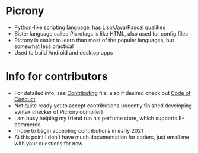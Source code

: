 # Picrony
* Python-like scripting language, has Lisp/Java/Pascal qualities
* Sister language called Picrotags is like HTML, also used for config files
* Picrony is easier to learn than most of the popular languages, but somewhat less practical
* Used to build Android and desktop apps
# Info for contributors
* For detailed info, see [Contributing](CONTRIBUTING.md) file, also if desired check out [Code of Conduct](CODE_OF_CONDUCT.md)
* Not quite ready yet to accept contributions (recently finished developing syntax checker of Picrony compiler)
* I am busy helping my friend run his perfume store, which supports E-commerce
* I hope to begin accepting contributions in early 2021
* At this point I don't have much documentation for coders, just email me with your questions for now
